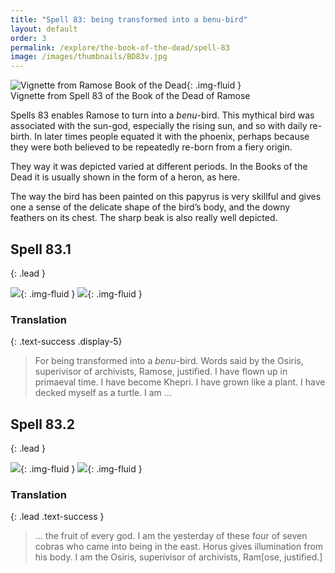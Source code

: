 ```yaml
---
title: "Spell 83: being transformed into a benu-bird"
layout: default
order: 3
permalink: /explore/the-book-of-the-dead/spell-83
image: /images/thumbnails/BD83v.jpg
---
```


![Vignette from Ramose Book of the Dead]({{site.baseurl}}/images/papyrus/BD83v.jpg){: .img-fluid }  
Vignette from Spell 83 of the Book of the Dead of Ramose

Spells 83 enables Ramose to turn into a _benu_-bird. This mythical bird was associated with the sun-god, especially the rising sun, and so with daily re-birth. In later times people equated it with the phoenix, perhaps because they were both believed to be repeatedly re-born from a fiery origin.

They way it was depicted varied at different periods. In the Books of the Dead it is usually shown in the form of a heron, as here.

The way the bird has been painted on this papyrus is very skillful and gives one a sense of the delicate shape of the bird’s body, and the downy feathers on its chest. The sharp beak is also really well depicted.

## Spell 83.1
{: .lead }

![]({{site.baseurl}}/images/papyrus/bod_83_1.jpg){: .img-fluid }
![]({{site.baseurl}}/images/papyrus/BD83pt1.jpg){: .img-fluid }

### Translation
{: .text-success .display-5}

> For being transformed into</span> a _benu_-bird. Words said by the Osiris, superivisor of archivists, Ramose, justified. I have flown up in primaeval time. I have become Khepri. I have grown like a plant. I have decked myself as a turtle. I am ...
## Spell 83.2
{: .lead }

![]({{site.baseurl}}/images/papyrus/bod_83_2.jpg){: .img-fluid }
![]({{site.baseurl}}/images/papyrus/BD83pt2.jpg){: .img-fluid }


### Translation
{: .lead .text-success }

> ... the fruit of every god. I am the yesterday of these four of seven cobras who came into being in the east. Horus gives illumination from his body. I am the Osiris, superivisor of archivists, Ram[ose, justified.]
